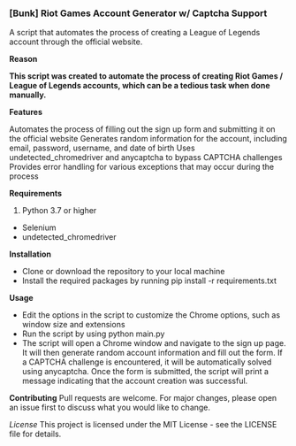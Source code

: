 ### [Bunk] Riot Games Account Generator w/ Captcha Support ###


A script that automates the process of creating a League of Legends account through the official website.

**Reason**

**This script was created to automate the process of creating Riot Games /  League of Legends accounts, which can be a tedious task when done manually.**

**Features**

Automates the process of filling out the sign up form and submitting it on the official website
Generates random information for the account, including email, password, username, and date of birth
Uses undetected_chromedriver and anycaptcha to bypass CAPTCHA challenges
Provides error handling for various exceptions that may occur during the process

**Requirements**

1. Python 3.7 or higher
- Selenium
- undetected_chromedriver

**Installation**

- Clone or download the repository to your local machine
- Install the required packages by running pip install -r requirements.txt

**Usage**

- Edit the options in the script to customize the Chrome options, such as window size and extensions
- Run the script by using python main.py
- The script will open a Chrome window and navigate to the sign up page. It will then generate random account information and fill out the form. If a CAPTCHA challenge is encountered, it will be automatically solved using anycaptcha.
Once the form is submitted, the script will print a message indicating that the account creation was successful.

**Contributing**
Pull requests are welcome. For major changes, please open an issue first to discuss what you would like to change.

*License*
This project is licensed under the MIT License - see the LICENSE file for details.
